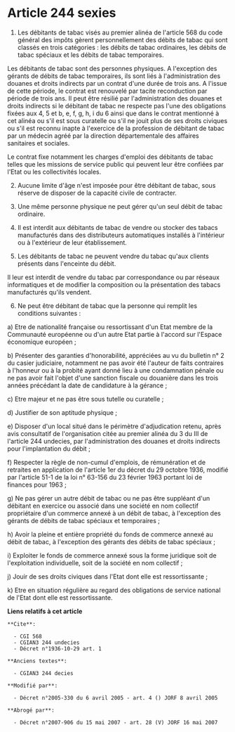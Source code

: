 # Article 244 sexies

1. Les débitants de tabac visés au premier alinéa de l'article 568 du code général des impôts gèrent personnellement des
débits de tabac qui sont classés en trois catégories : les débits de tabac ordinaires, les débits de tabac spéciaux et les
débits de tabac temporaires.

Les débitants de tabac sont des personnes physiques. A l'exception des gérants de débits de tabac temporaires, ils sont liés
à l'administration des douanes et droits indirects par un contrat d'une durée de trois ans. A l'issue de cette période, le
contrat est renouvelé par tacite reconduction par période de trois ans. Il peut être résilié par l'administration des douanes
et droits indirects si le débitant de tabac ne respecte pas l'une des obligations fixées aux 4, 5 et b, e, f, g, h, i du 6
ainsi que dans le contrat mentionné à cet alinéa ou s'il est sous curatelle ou s'il ne jouit plus de ses droits civiques ou
s'il est reconnu inapte à l'exercice de la profession de débitant de tabac par un médecin agréé par la direction
départementale des affaires sanitaires et sociales.

Le contrat fixe notamment les charges d'emploi des débitants de tabac telles que les missions de service public qui peuvent
leur être confiées par l'Etat ou les collectivités locales.

2. Aucune limite d'âge n'est imposée pour être débitant de tabac, sous réserve de disposer de la capacité civile de
contracter.

3. Une même personne physique ne peut gérer qu'un seul débit de tabac ordinaire.

4. Il est interdit aux débitants de tabac de vendre ou stocker des tabacs manufacturés dans des distributeurs automatiques
installés à l'intérieur ou à l'extérieur de leur établissement.

5. Les débitants de tabac ne peuvent vendre du tabac qu'aux clients présents dans l'enceinte du débit.

Il leur est interdit de vendre du tabac par correspondance ou par réseaux informatiques et de modifier la composition ou la
présentation des tabacs manufacturés qu'ils vendent.

6. Ne peut être débitant de tabac que la personne qui remplit les conditions suivantes :

a) Etre de nationalité française ou ressortissant d'un Etat membre de la Communauté européenne ou d'un autre Etat partie à
l'accord sur l'Espace économique européen ;

b) Présenter des garanties d'honorabilité, appréciées au vu du bulletin n° 2 du casier judiciaire, notamment ne pas avoir été
l'auteur de faits contraires à l'honneur ou à la probité ayant donné lieu à une condamnation pénale ou ne pas avoir fait
l'objet d'une sanction fiscale ou douanière dans les trois années précédant la date de candidature à la gérance ;

c) Etre majeur et ne pas être sous tutelle ou curatelle ;

d) Justifier de son aptitude physique ;

e) Disposer d'un local situé dans le périmètre d'adjudication retenu, après avis consultatif de l'organisation citée au
premier alinéa du 3 du III de l'article 244 undecies, par l'administration des douanes et droits indirects pour
l'implantation du débit ;

f) Respecter la règle de non-cumul d'emplois, de rémunération et de retraites en application de l'article 1er du décret du 29
octobre 1936, modifié par l'article 51-1 de la loi n° 63-156 du 23 février 1963 portant loi de finances pour 1963 ;

g) Ne pas gérer un autre débit de tabac ou ne pas être suppléant d'un débitant en exercice ou associé dans une société en nom
collectif propriétaire d'un commerce annexé à un débit de tabac, à l'exception des gérants de débits de tabac spéciaux et
temporaires ;

h) Avoir la pleine et entière propriété du fonds de commerce annexé au débit de tabac, à l'exception des gérants des débits
de tabac spéciaux ;

i) Exploiter le fonds de commerce annexé sous la forme juridique soit de l'exploitation individuelle, soit de la société en
nom collectif ;

j) Jouir de ses droits civiques dans l'Etat dont elle est ressortissante ;

k) Etre en situation régulière au regard des obligations de service national de l'Etat dont elle est ressortissante.

**Liens relatifs à cet article**

	**Cite**:

	  - CGI 568
	  - CGIAN3 244 undecies
	  - Décret n°1936-10-29 art. 1

	**Anciens textes**:

	  - CGIAN3 244 decies

	**Modifié par**:

	  - Décret n°2005-330 du 6 avril 2005 - art. 4 () JORF 8 avril 2005

	**Abrogé par**:

	  - Décret n°2007-906 du 15 mai 2007 - art. 28 (V) JORF 16 mai 2007
